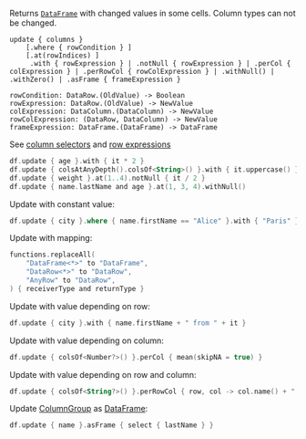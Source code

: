 [//]: # (title: update)

<!---IMPORT org.jetbrains.kotlinx.dataframe.samples.api.Modify-->

Returns [`DataFrame`](DataFrame.md) with changed values in some cells. Column types can not be changed.

```text
update { columns }
    [.where { rowCondition } ]
    [.at(rowIndices) ] 
     .with { rowExpression } | .notNull { rowExpression } | .perCol { colExpression } | .perRowCol { rowColExpression } | .withNull() | .withZero() | .asFrame { frameExpression } 

rowCondition: DataRow.(OldValue) -> Boolean
rowExpression: DataRow.(OldValue) -> NewValue
colExpression: DataColumn.(DataColumn) -> NewValue
rowColExpression: (DataRow, DataColumn) -> NewValue
frameExpression: DataFrame.(DataFrame) -> DataFrame
```

See [column selectors](ColumnSelectors.md) and [row expressions](DataRow.md#row-expressions)

<!---FUN update-->

```kotlin
df.update { age }.with { it * 2 }
df.update { colsAtAnyDepth().colsOf<String>() }.with { it.uppercase() }
df.update { weight }.at(1..4).notNull { it / 2 }
df.update { name.lastName and age }.at(1, 3, 4).withNull()
```

<dataFrame src="org.jetbrains.kotlinx.dataframe.samples.api.Modify.update.html"/>
<!---END-->

Update with constant value:

<!---FUN updateWithConst-->

```kotlin
df.update { city }.where { name.firstName == "Alice" }.with { "Paris" }
```

<dataFrame src="org.jetbrains.kotlinx.dataframe.samples.api.Modify.updateWithConst.html"/>
<!---END-->

Update with mapping:

<!---FUN replaceAll-->

```kotlin
functions.replaceAll(
    "DataFrame<*>" to "DataFrame",
    "DataRow<*>" to "DataRow",
    "AnyRow" to "DataRow",
) { receiverType and returnType }
```

<dataFrame src="org.jetbrains.kotlinx.dataframe.samples.api.Modify.replaceAll.html"/>
<!---END-->

Update with value depending on row:

<!---FUN updateWith-->

```kotlin
df.update { city }.with { name.firstName + " from " + it }
```

<dataFrame src="org.jetbrains.kotlinx.dataframe.samples.api.Modify.updateWith.html"/>
<!---END-->

Update with value depending on column:

<!---FUN updatePerColumn-->

```kotlin
df.update { colsOf<Number?>() }.perCol { mean(skipNA = true) }
```

<!---END-->

Update with value depending on row and column:

<!---FUN updatePerRowCol-->

```kotlin
df.update { colsOf<String?>() }.perRowCol { row, col -> col.name() + ": " + row.index() }
```

<dataFrame src="org.jetbrains.kotlinx.dataframe.samples.api.Modify.updatePerRowCol.html"/>
<!---END-->

Update [ColumnGroup](DataColumn.md#columngroup) as [DataFrame](DataFrame.md):

<!---FUN updateAsFrame-->

```kotlin
df.update { name }.asFrame { select { lastName } }
```

<dataFrame src="org.jetbrains.kotlinx.dataframe.samples.api.Modify.updateAsFrame.html"/>
<!---END-->

